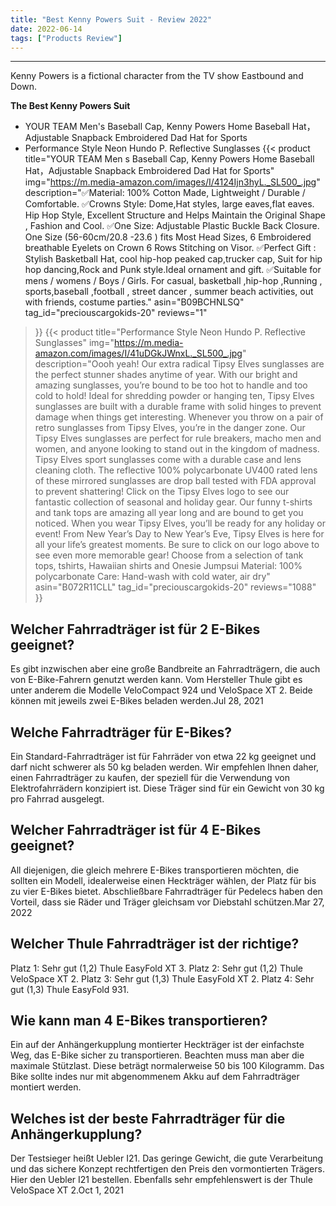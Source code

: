 ```yaml
---
title: "Best Kenny Powers Suit - Review 2022"
date: 2022-06-14
tags: ["Products Review"]
---
```


---


Kenny Powers is a fictional character from the TV show Eastbound and Down.

**The Best Kenny Powers Suit**
* YOUR TEAM Men's Baseball Cap, Kenny Powers Home Baseball Hat，Adjustable Snapback Embroidered Dad Hat for Sports
* Performance Style Neon Hundo P. Reflective Sunglasses
{{< product 
title="YOUR TEAM Men s Baseball Cap, Kenny Powers Home Baseball Hat，Adjustable Snapback Embroidered Dad Hat for Sports"
img="https://m.media-amazon.com/images/I/4124Ijn3hyL._SL500_.jpg"
description="✅Material: 100% Cotton Made, Lightweight / Durable / Comfortable. ✅Crowns Style: Dome,Hat styles, large eaves,flat eaves. Hip Hop Style, Excellent Structure and Helps Maintain the Original Shape , Fashion and Cool. ✅One Size: Adjustable Plastic Buckle Back Closure. One Size (56-60cm/20.8 -23.6 ) fits Most Head Sizes, 6 Embroidered breathable Eyelets on Crown 6 Rows Stitching on Visor. ✅Perfect Gift : Stylish Basketball Hat, cool hip-hop peaked cap,trucker cap, Suit for hip hop dancing,Rock and Punk style.Ideal ornament and gift. ✅Suitable for mens / womens / Boys / Girls. For casual, basketball ,hip-hop ,Running , sports,baseball ,football , street dancer , summer beach activities, out with friends, costume parties."
asin="B09BCHNLSQ"
tag_id="preciouscargokids-20"
reviews="1"
>}} 
{{< product 
title="Performance Style Neon Hundo P. Reflective Sunglasses"
img="https://m.media-amazon.com/images/I/41uDGkJWnxL._SL500_.jpg"
description="Oooh yeah! Our extra radical Tipsy Elves sunglasses are the perfect stunner shades anytime of year. With our bright and amazing sunglasses, you’re bound to be too hot to handle and too cold to hold! Ideal for shredding powder or hanging ten, Tipsy Elves sunglasses are built with a durable frame with solid hinges to prevent damage when things get interesting. Whenever you throw on a pair of retro sunglasses from Tipsy Elves, you’re in the danger zone. Our Tipsy Elves sunglasses are perfect for rule breakers, macho men and women, and anyone looking to stand out in the kingdom of madness. Tipsy Elves sport sunglasses come with a durable case and lens cleaning cloth. The reflective 100% polycarbonate UV400 rated lens of these mirrored sunglasses are drop ball tested with FDA approval to prevent shattering! Click on the Tipsy Elves logo to see our fantastic collection of seasonal and holiday gear. Our funny t-shirts and tank tops are amazing all year long and are bound to get you noticed. When you wear Tipsy Elves, you’ll be ready for any holiday or event! From New Year’s Day to New Year’s Eve, Tipsy Elves is here for all your life’s greatest moments. Be sure to click on our logo above to see even more memorable gear! Choose from a selection of tank tops, tshirts, Hawaiian shirts and Onesie Jumpsui Material: 100% polycarbonate Care: Hand-wash with cold water, air dry"
asin="B072R11CLL"
tag_id="preciouscargokids-20"
reviews="1088"
>}} 
## Welcher Fahrradträger ist für 2 E-Bikes geeignet?
Es gibt inzwischen aber eine große Bandbreite an Fahrradträgern, die auch von E-Bike-Fahrern genutzt werden kann. Vom Hersteller Thule gibt es unter anderem die Modelle VeloCompact 924 und VeloSpace XT 2. Beide können mit jeweils zwei E-Bikes beladen werden.Jul 28, 2021

## Welche Fahrradträger für E-Bikes?
Ein Standard-Fahrradträger ist für Fahrräder von etwa 22 kg geeignet und darf nicht schwerer als 50 kg beladen werden. Wir empfehlen Ihnen daher, einen Fahrradträger zu kaufen, der speziell für die Verwendung von Elektrofahrrädern konzipiert ist. Diese Träger sind für ein Gewicht von 30 kg pro Fahrrad ausgelegt.

## Welcher Fahrradträger ist für 4 E-Bikes geeignet?
All diejenigen, die gleich mehrere E-Bikes transportieren möchten, die sollten ein Modell, idealerweise einen Heckträger wählen, der Platz für bis zu vier E-Bikes bietet. Abschließbare Fahrradträger für Pedelecs haben den Vorteil, dass sie Räder und Träger gleichsam vor Diebstahl schützen.Mar 27, 2022

## Welcher Thule Fahrradträger ist der richtige?
Platz 1: Sehr gut (1,2) Thule EasyFold XT 3. Platz 2: Sehr gut (1,2) Thule VeloSpace XT 2. Platz 3: Sehr gut (1,3) Thule EasyFold XT 2. Platz 4: Sehr gut (1,3) Thule EasyFold 931.

## Wie kann man 4 E-Bikes transportieren?
Ein auf der Anhängerkupplung montierter Heckträger ist der einfachste Weg, das E-Bike sicher zu transportieren. Beachten muss man aber die maximale Stützlast. Diese beträgt normalerweise 50 bis 100 Kilogramm. Das Bike sollte indes nur mit abgenommenem Akku auf dem Fahrradträger montiert werden.

## Welches ist der beste Fahrradträger für die Anhängerkupplung?
Der Testsieger heißt Uebler I21. Das geringe Gewicht, die gute Verarbeitung und das sichere Konzept rechtfertigen den Preis den vormontierten Trägers. Hier den Uebler I21 bestellen. Ebenfalls sehr empfehlenswert is der Thule VeloSpace XT 2.Oct 1, 2021

